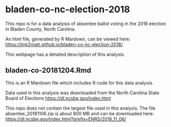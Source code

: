 # bladen-co-nc-election-2018

This repo is for a data analysis of absentee ballot voting in the 2018 election in
Bladen County, North Carolina.

An html file, generated by R Mardown, can be viewed here:
https://link2matt.github.io/bladen-co-nc-election-2018/

This webpage has a detailed description of this analysis.

## bladen-co-20181204.Rmd
This is an R Mardown file which includes R code for this data analysis.

Data used in this analysis was downloaded from the North Carolina State Board of Elections
https://dl.ncsbe.gov/index.html

This repo does not contain the largest file used in this analysis. 
The file absentee_20181106.zip is about 800 MB and can be downloaded here:
https://dl.ncsbe.gov/index.html?prefix=ENRS/2018_11_06/